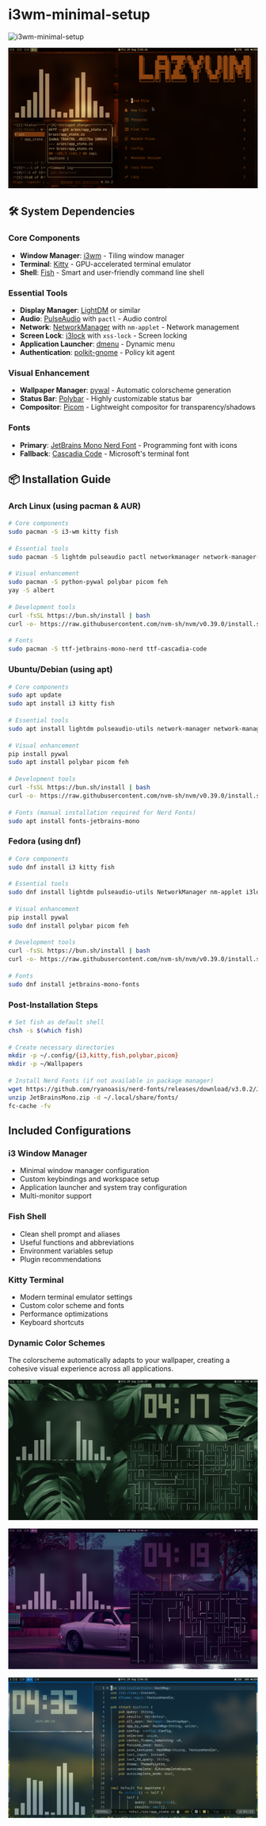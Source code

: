 # i3wm-minimal-setup

![i3wm-minimal-setup](https://img.shields.io/badge/i3wm-minimal--setup-2E3440?style=for-the-badge&logo=i3&logoColor=white)

![screenshot](image-1.png)

## 🛠️ System Dependencies

### Core Components
- **Window Manager**: [i3wm](https://i3wm.org/) - Tiling window manager
- **Terminal**: [Kitty](https://sw.kovidgoyal.net/kitty/) - GPU-accelerated terminal emulator
- **Shell**: [Fish](https://fishshell.com/) - Smart and user-friendly command line shell

### Essential Tools
- **Display Manager**: [LightDM](https://github.com/canonical/lightdm) or similar
- **Audio**: [PulseAudio](https://www.freedesktop.org/wiki/Software/PulseAudio/) with `pactl` - Audio control
- **Network**: [NetworkManager](https://wiki.gnome.org/Projects/NetworkManager) with `nm-applet` - Network management
- **Screen Lock**: [i3lock](https://i3wm.org/i3lock/) with `xss-lock` - Screen locking
- **Application Launcher**: [dmenu](https://tools.suckless.org/dmenu/) - Dynamic menu
- **Authentication**: [polkit-gnome](https://gitlab.gnome.org/Archive/PolicyKit-gnome) - Policy kit agent

### Visual Enhancement
- **Wallpaper Manager**: [pywal](https://github.com/dylanaraps/pywal) - Automatic colorscheme generation
- **Status Bar**: [Polybar](https://polybar.github.io/) - Highly customizable status bar
- **Compositor**: [Picom](https://github.com/yshui/picom) - Lightweight compositor for transparency/shadows


### Fonts
- **Primary**: [JetBrains Mono Nerd Font](https://github.com/ryanoasis/nerd-fonts) - Programming font with icons
- **Fallback**: [Cascadia Code](https://github.com/microsoft/cascadia-code) - Microsoft's terminal font

## 📦 Installation Guide

### Arch Linux (using pacman & AUR)
```bash
# Core components
sudo pacman -S i3-wm kitty fish

# Essential tools
sudo pacman -S lightdm pulseaudio pactl networkmanager network-manager-applet i3lock xss-lock dmenu polkit-gnome

# Visual enhancement
sudo pacman -S python-pywal polybar picom feh
yay -S albert

# Development tools
curl -fsSL https://bun.sh/install | bash
curl -o- https://raw.githubusercontent.com/nvm-sh/nvm/v0.39.0/install.sh | bash

# Fonts
sudo pacman -S ttf-jetbrains-mono-nerd ttf-cascadia-code
```

### Ubuntu/Debian (using apt)
```bash
# Core components
sudo apt update
sudo apt install i3 kitty fish

# Essential tools
sudo apt install lightdm pulseaudio-utils network-manager network-manager-gnome i3lock xss-lock suckless-tools policykit-1-gnome

# Visual enhancement
pip install pywal
sudo apt install polybar picom feh

# Development tools
curl -fsSL https://bun.sh/install | bash
curl -o- https://raw.githubusercontent.com/nvm-sh/nvm/v0.39.0/install.sh | bash

# Fonts (manual installation required for Nerd Fonts)
sudo apt install fonts-jetbrains-mono
```

### Fedora (using dnf)
```bash
# Core components
sudo dnf install i3 kitty fish

# Essential tools
sudo dnf install lightdm pulseaudio-utils NetworkManager nm-applet i3lock xss-lock dmenu polkit-gnome

# Visual enhancement
pip install pywal
sudo dnf install polybar picom feh

# Development tools
curl -fsSL https://bun.sh/install | bash
curl -o- https://raw.githubusercontent.com/nvm-sh/nvm/v0.39.0/install.sh | bash

# Fonts
sudo dnf install jetbrains-mono-fonts
```

### Post-Installation Steps
```bash
# Set fish as default shell
chsh -s $(which fish)

# Create necessary directories
mkdir -p ~/.config/{i3,kitty,fish,polybar,picom}
mkdir -p ~/Wallpapers

# Install Nerd Fonts (if not available in package manager)
wget https://github.com/ryanoasis/nerd-fonts/releases/download/v3.0.2/JetBrainsMono.zip
unzip JetBrainsMono.zip -d ~/.local/share/fonts/
fc-cache -fv
```


## Included Configurations

### i3 Window Manager
- Minimal window manager configuration
- Custom keybindings and workspace setup
- Application launcher and system tray configuration
- Multi-monitor support

### Fish Shell
- Clean shell prompt and aliases
- Useful functions and abbreviations
- Environment variables setup
- Plugin recommendations

### Kitty Terminal
- Modern terminal emulator settings
- Custom color scheme and fonts
- Performance optimizations
- Keyboard shortcuts

### Dynamic Color Schemes
The colorscheme automatically adapts to your wallpaper, creating a cohesive visual experience across all applications.

![screenshot](image-2.png)

![screenshot](image-3.png)

![alt text](image-4.png)
